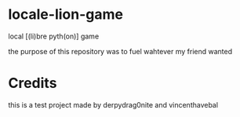 # locale-lion-game
local [(li)bre pyth(on)] game

the purpose of this repository was to fuel wahtever my friend wanted

# Credits
this is a test project made by derpydrag0nite and vincenthavebal


